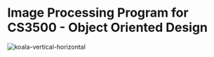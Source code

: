 # Image Processing Program for CS3500 - Object Oriented Design
![koala-vertical-horizontal](https://user-images.githubusercontent.com/74106957/172073771-e68c7465-43ad-48e1-b5b1-d9170dc44abc.png)
